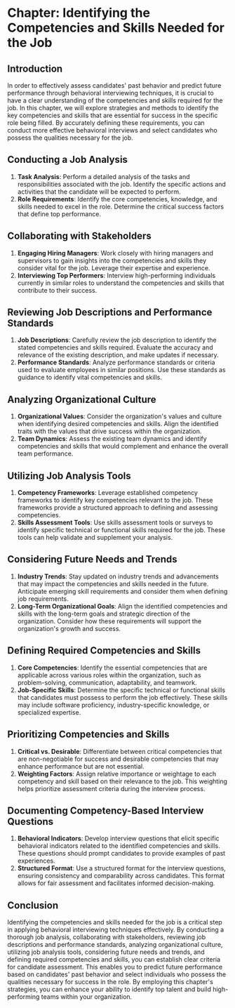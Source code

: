 Chapter: Identifying the Competencies and Skills Needed for the Job
===================================================================

Introduction
------------

In order to effectively assess candidates' past behavior and predict future performance through behavioral interviewing techniques, it is crucial to have a clear understanding of the competencies and skills required for the job. In this chapter, we will explore strategies and methods to identify the key competencies and skills that are essential for success in the specific role being filled. By accurately defining these requirements, you can conduct more effective behavioral interviews and select candidates who possess the qualities necessary for the job.

Conducting a Job Analysis
-------------------------

1. **Task Analysis**: Perform a detailed analysis of the tasks and responsibilities associated with the job. Identify the specific actions and activities that the candidate will be expected to perform.
2. **Role Requirements**: Identify the core competencies, knowledge, and skills needed to excel in the role. Determine the critical success factors that define top performance.

Collaborating with Stakeholders
-------------------------------

1. **Engaging Hiring Managers**: Work closely with hiring managers and supervisors to gain insights into the competencies and skills they consider vital for the job. Leverage their expertise and experience.
2. **Interviewing Top Performers**: Interview high-performing individuals currently in similar roles to understand the competencies and skills that contribute to their success.

Reviewing Job Descriptions and Performance Standards
----------------------------------------------------

1. **Job Descriptions**: Carefully review the job description to identify the stated competencies and skills required. Evaluate the accuracy and relevance of the existing description, and make updates if necessary.
2. **Performance Standards**: Analyze performance standards or criteria used to evaluate employees in similar positions. Use these standards as guidance to identify vital competencies and skills.

Analyzing Organizational Culture
--------------------------------

1. **Organizational Values**: Consider the organization's values and culture when identifying desired competencies and skills. Align the identified traits with the values that drive success within the organization.
2. **Team Dynamics**: Assess the existing team dynamics and identify competencies and skills that would complement and enhance the overall team performance.

Utilizing Job Analysis Tools
----------------------------

1. **Competency Frameworks**: Leverage established competency frameworks to identify key competencies relevant to the job. These frameworks provide a structured approach to defining and assessing competencies.
2. **Skills Assessment Tools**: Use skills assessment tools or surveys to identify specific technical or functional skills required for the job. These tools can help validate and supplement your analysis.

Considering Future Needs and Trends
-----------------------------------

1. **Industry Trends**: Stay updated on industry trends and advancements that may impact the competencies and skills needed in the future. Anticipate emerging skill requirements and consider them when defining job requirements.
2. **Long-Term Organizational Goals**: Align the identified competencies and skills with the long-term goals and strategic direction of the organization. Consider how these requirements will support the organization's growth and success.

Defining Required Competencies and Skills
-----------------------------------------

1. **Core Competencies**: Identify the essential competencies that are applicable across various roles within the organization, such as problem-solving, communication, adaptability, and teamwork.
2. **Job-Specific Skills**: Determine the specific technical or functional skills that candidates must possess to perform the job effectively. These skills may include software proficiency, industry-specific knowledge, or specialized expertise.

Prioritizing Competencies and Skills
------------------------------------

1. **Critical vs. Desirable**: Differentiate between critical competencies that are non-negotiable for success and desirable competencies that may enhance performance but are not essential.
2. **Weighting Factors**: Assign relative importance or weightage to each competency and skill based on their relevance to the job. This weighting helps prioritize assessment criteria during the interview process.

Documenting Competency-Based Interview Questions
------------------------------------------------

1. **Behavioral Indicators**: Develop interview questions that elicit specific behavioral indicators related to the identified competencies and skills. These questions should prompt candidates to provide examples of past experiences.
2. **Structured Format**: Use a structured format for the interview questions, ensuring consistency and comparability across candidates. This format allows for fair assessment and facilitates informed decision-making.

Conclusion
----------

Identifying the competencies and skills needed for the job is a critical step in applying behavioral interviewing techniques effectively. By conducting a thorough job analysis, collaborating with stakeholders, reviewing job descriptions and performance standards, analyzing organizational culture, utilizing job analysis tools, considering future needs and trends, and defining required competencies and skills, you can establish clear criteria for candidate assessment. This enables you to predict future performance based on candidates' past behavior and select individuals who possess the qualities necessary for success in the role. By employing this chapter's strategies, you can enhance your ability to identify top talent and build high-performing teams within your organization.
